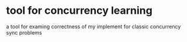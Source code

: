 # tool for concurrency learning

a tool for examing correctness of my implement for classic concurrency sync problems